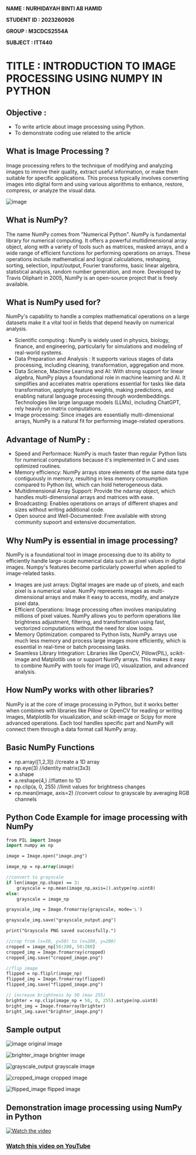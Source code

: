 **NAME : NURHIDAYAH BINTI AB HAMID**

**STUDENT ID : 2023260926**

**GROUP : M3CDCS2554A**

**SUBJECT : ITT440**

**TITLE : INTRODUCTION TO IMAGE PROCESSING USING NUMPY IN PYTHON**    
===

**Objective** :
--

- To write article about image processing using Python.
- To demonstrate coding use related to the article

**What is Image Processing ?**
---

Image processing refers to the technique of modifying and analyzing images to imrove their quality, extract useful information, or make them suitable for specific applications. This process typically involves converting images into digital form and using various algorithms to enhance, restore, compress, or analyze the visual data.

![image](https://github.com/user-attachments/assets/c3dc6655-0ad5-4517-9c9a-999f6ad2a043)

**What is NumPy?**
---

The name NumPy comes from "Numerical Python". NumPy is fundamental library for numerical computing. It offers a powerful multidimensional array object, along with a variety of tools such as matrices, masked arrays, and a wide range of efficient functions for performing operations on arrays. These operations include mathematical and logical calculations, reshaping, sorting, selection, input/output, Fourier transforms, basic linear algebra, statistical analysis, random number generation, and more. Developed by Travis Oliphant in 2005, NumPy is an open-source project that is freely available.

**What is NumPy used for?**
---

NumPy's capability to handle a complex mathematical operations on a large datasets make it a vital tool in fields that depend heavily on numerical analysis.

* Scientific computing : NumPy is widely used in physics, biology, finance, and engineering, particularly for simulations and modeling of real-world systems.
* Data Preparation and Analysis : It supports various stages of data processing, including cleaning, transformation, aggregation and more.
* Data Science, Machine Learning and AI: With strong support for linear algebra, NumPy plays a foundational role in machine learning and AI. It simplifies and accelrates matrix operations essential for tasks like data transformation, applying feature weights, making predictions, and enabling natural language processing through wordembeddings. Technologies like large language models (LLMs), including ChatGPT, rely heavily on matrix computations.
* Image processing: Since images are essentially multi-dimensional arrays, NumPy is a natural fit for performing image-related operations.

**Advantage of NumPy :**
---

* Speed and Performace: NumPy is much faster than regular Python lists for numerical computations because it's implemented in  C and uses optimized routines. 
* Memory efficiency: NumPy arrays store elements of the same data type contiguously in memory, resulting in less memory consumption compared to Python list, which can hold heterogeneous data.
* Multidimensional Array Support: Provide the ndarray object, which handles multi-dimensional arrays and matrices with ease.
* Broadcasting: Enables operations on arrays of different shapes and sizes without writing additional code.
* Open source and Well-Documented: Free available with strong community supoort and extensive documentation.

**Why NumPy is essential in image processing?**
---

NumPy is a foundational tool in image processing due to its ability to efficiently handle large-scale numerical data such as pixel values in digital images. Numpy's features become particularly powerful when applied to image-related tasks.
* Images are just arrays: Digital images are made up of pixels, and each pixel is a numerical value. NumPy represents images as multi-dimensional arrays and make it easy to access, modify, and analyze pixel data.
* Efficient Operations: Image processing often involves manipulating millions of pixel values. NumPy allows you to perform operations like brightness adjustment, filtering, and transformation using fast, vectorized computations without the need for slow loops.
* Memory Optimization: compared to Python lists, NumPy arrays use much less memory and process large images more efficiently, which is essential in real-time or batch processing tasks.
* Seamless Library Integration: Libraries like OpenCV, Pillow(PIL), scikit-image and Matplotlib use or support NumPy arrays. This makes it easy to combine NumPy with tools for image I/O, visualization, and advanced analysis. 

**How NumPy works with other libraries?**
---
NumPy is at the core of image processing in Python, but it works better when combines with libraries like Pillow or OpenCV for reading or writing images, Matplotlib for visualization, and scikit-image or Scipy for more advanced operations. Each tool handles specific part and NumPy will connect them through a data format call NumPy array.

**Basic NumPy Functions**
---
* np.array([1,2,3])   //create a 1D array
* np.eye(3)   //identity matrix(3x3)
* a.shape
* a.reshape(4,)   //flatten to 1D
* np.clip(a, 0, 255)   //limit values for brightness changes
* np.mean(image, axis=2)   //convert colour to grayscale by averaging RGB channels

**Python Code Example for image processing with NumPy**
---
```p
from PIL import Image 
import numpy as np

image = Image.open("image.png")

image_np = np.array(image)

//convert to grayscale
if len(image_np.shape) == 3:
    grayscale = np.mean(image_np,axis=2).astype(np.uint8)
else:
    grayscale = image_np

grayscale_img = Image.fromarray(grayscale, mode='L')

grayscale_img.save("grayscale_output.png")

print("Grayscale PNG saved successfully.")

//crop from (x=50, y=50) to (x=200, y=200)
cropped = image_np[50:200, 50:200]
cropped_img = Image.fromarray(cropped)
cropped_img.save("cropped_image.png")

//flip image
flipped = np.fliplr(image_np)
flipped_img = Image.fromarray(flipped)
flipped_img.save("flipped_image.png")

// increase brightness by 50 (max 255)
brighter = np.clip(image_np + 50, 0, 255).astype(np.uint8)
bright_img = Image.fromarray(brighter)
bright_img.save("brighter_image.png")

```
**Sample output**
---
![image](https://github.com/user-attachments/assets/763299d3-fc85-473f-9ae4-caf57f45c9e1)
original image

![brighter_image](https://github.com/user-attachments/assets/9175f75f-b989-48be-96c4-e9e85af36319) 
brighter image

![grayscale_output](https://github.com/user-attachments/assets/22c5541d-900c-4467-a737-8c74b4a6f7ef) 
grayscale image

![cropped_image](https://github.com/user-attachments/assets/e06ce34b-a196-4f54-8235-e29655b3079f)
cropped image

![flipped_image](https://github.com/user-attachments/assets/e1ed8265-3a42-4473-90ee-1984ab116cc6)
flipped image

**Demonstration image processing using NumPy in Python**
---
[![Watch the video](https://img.youtube.com/vi/7l8oZ6czTP0/maxresdefault.jpg)](https://youtu.be/7l8oZ6czTP0)

### [Watch this video on YouTube](https://youtu.be/7l8oZ6czTP0)


